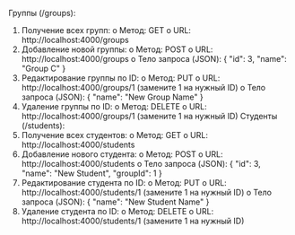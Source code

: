 Группы (/groups):
1.	Получение всех групп:
o	Метод: GET
o	URL: http://localhost:4000/groups
2.	Добавление новой группы:
o	Метод: POST
o	URL: http://localhost:4000/groups
o	Тело запроса (JSON): { "id": 3, "name": "Group C" }
3.	Редактирование группы по ID:
o	Метод: PUT
o	URL: http://localhost:4000/groups/1 (замените 1 на нужный ID)
o	Тело запроса (JSON): { "name": "New Group Name" }
4.	Удаление группы по ID:
o	Метод: DELETE
o	URL: http://localhost:4000/groups/1 (замените 1 на нужный ID)
Студенты (/students):
1.	Получение всех студентов:
o	Метод: GET
o	URL: http://localhost:4000/students
2.	Добавление нового студента:
o	Метод: POST
o	URL: http://localhost:4000/students
o	Тело запроса (JSON): { "id": 3, "name": "New Student", "groupId": 1 }
3.	Редактирование студента по ID:
o	Метод: PUT
o	URL: http://localhost:4000/students/1 (замените 1 на нужный ID)
o	Тело запроса (JSON): { "name": "New Student Name" }
4.	Удаление студента по ID:
o	Метод: DELETE
o	URL: http://localhost:4000/students/1 (замените 1 на нужный ID)


